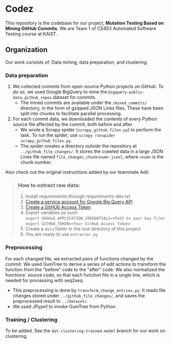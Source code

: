 # Codez

This repository is the codebase for our project, **Mutation Testing Based on Mining GitHub Commits**.
We are Team 1 of CS453 Automated Software Testing course at KAIST.

## Organization

Our work consists of: Data mining, data preparation, and clustering.

### Data preparation

1. We collected commits from open-source Python projects on GitHub. To do so, we used Google BigQuery to mine the `bigquery-public-data.github_repos` dataset for commits.
   - The mined commits are available under the `/mined_commits/` directory, in the form of gzipped JSON Lines files. These have been split into chunks to facilitate parallel processing.
2. For each commit data, we downloaded the contents of every Python source file affected by the commit, both before and after.
   - We wrote a Scrapy spider (`scrapy_github_files.py`) to perform the task. To run the spider, use `scrapy runspider scrapy_github_files.py`.
   - The spider creates a directory _outside_ the repository at `../github_file_changes/`. It stores the crawled data in a large JSON Lines file named `file_changes_chunk<num>.jsonl`, where `<num>` is the chunk number.

Also check out the original instructions added by our teammate Adil:

> ### How to extract raw data:
>
> 1. Install requirements through requirements-dev.txt
> 2. [Create a service account for Google Big Query API](https://cloud.google.com/docs/authentication/getting-started)
> 3. [Create a GitHUb Access Token](https://github.com/settings/tokens)
> 4. Export variables as such: \
>    `export GOOGLE_APPLICATION_CREDENTIALS=<Path to your key file> ` \
>    `export GITHUB_TOKEN=<Your GitHub Access Token>`
> 5. Create a `data` folder in the root directory of this project
> 6. You are ready to use `extractor.py`

### Preprocessing

For each changed file, we extracted pairs of functions changed by the commit. We used GumTree to derive a series of edit actions to transform the function from the "before" code to the "after" code. We also normalized the functions' source code, so that each function fits in a single line, which is needed for processing with seq2seq.

- This preprocessing is done by `transform_change_entries.py`. It reads file changes stored under `../github_file_changes/`, and saves the preprocessed result to `../dataset/`.
- We used JPype1 to invoke GumTree from Python.

### Training / Clustering

To be added. See the `dat-clustering-trained-model` branch for our work on clustering.
